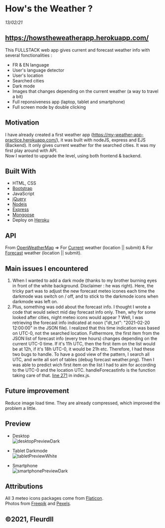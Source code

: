 # How's the Weather ? 
*13/02/21*
## https://howstheweatherapp.herokuapp.com/

This FULLSTACK web app gives current and forecast weather info with several fonctionalities :
- FR & EN language
- User's language detector
- User's location
- Searched cities
- Dark mode 
- Images that changes depending on the current weather (a way to travel a bit)
- Full reponsiveness app (laptop, tablet and smartphone)
- Full screen mode by double clicking

## Motivation
I have already created a first weather app (https://my-weather-app-practice.herokuapp.com/), it was built with nodeJS, express and EJS (Backend). It only gives current weather for the searched cities. It was my first play around with API. <br>
Now I wanted to upgrade the level, using both frontend & backend.

## Built With
- HTML, CSS
- [Bootstrap](https://getbootstrap.com/)
- JavaScript
- [jQuery](https://jquery.com/)
- [Nodejs](https://nodejs.org/en/)
- [Express](https://expressjs.com/)
- [Mongoose](https://mongoosejs.com/)
- Deploy on [Heroku](https://www.heroku.com/)

## API
From [OpenWeatherMap](https://openweathermap.org/) => 
For [Current](https://openweathermap.org/current) weather (location || submit)  &
For [Forecast](https://openweathermap.org/forecast5) weather (location || submit).

## Main issues I encountered 
1. When I wanted to add a dark mode (thanks to my brother burning eyes in front of the white background. Disclaimer : he was right). Here, the tricky part was to adjust the new forecast meteo icones each time the darkmode was switch on / off, and to stick to the darkmode icons when darkmode was left on. 
2. Plus, something was odd about the forecast info. I thought I wrote a code that would select mid day forecast info only. Then, why for some looked after cities, night meteo icons would appear ?
Well, I was retrieving the forecast info indicated at noon ("dt_txt": "2021-02-20 12:00:00" in the JSON file). I realized that this time indication was based on UTC-0, not the searched location. Futhermore, the first item from the JSON list of forecast info (every tree hours) changes depending on the current UTC-0 time. If it's 11h UTC, then the first item on the list would be at 12h, if it's 18h UTC-0, it would be 21h etc. 
Therefore, I had these two bugs to handle. To have a good view of the pattern, I search all UTC, and write all sort of tables (debug forecast weather.png). Then I was able to predict wich first item on the list I had to aim for according to the UTC-0 and the location UTC. handleForecastInfo is the function taking care of that. [line 271](https://github.com/FleurDll/Weather/blob/fb051ae04990d6ab53e1b555b5f95b1f20a2cd95/scripts/index.js#L271) in index.js.

## Future improvement 
Reduce image load time. They are already compressed, which improved the problem a little.

## Preview
- Desktop <br>
![desktopPreviewDark](https://user-images.githubusercontent.com/75179031/108262289-07b6fb00-7165-11eb-9146-eea84f86acad.png)

- Tablet Darkmode <br>
![tabletPreviewWhite](https://user-images.githubusercontent.com/75179031/108262292-08e82800-7165-11eb-851a-8058d784016b.png)

- Smartphone <br>
![smartphonePreviewDark](https://user-images.githubusercontent.com/75179031/108262965-e86c9d80-7165-11eb-90b7-88167383b811.jpg)

## Attributions
All 3 meteo icons packages come from [Flaticon](https://www.flaticon.com/). <br>
Photos from [Freepik](https://www.freepik.com) and [Pexels](https://www.pexels.com/fr-fr/).

## ©2021, Fleurdll
